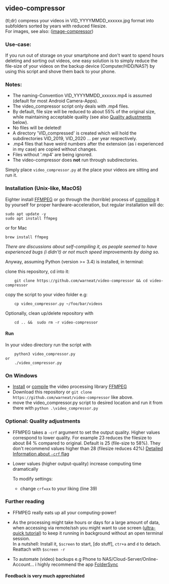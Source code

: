 ## video-compressor

(tl;dr) compress your videos in VID_YYYYMMDD_xxxxxx.jpg format into subfolders sorted by years with reduced filesize.<br />
For images, see also: ([image-compressor](https://github.com/warneat/image-compressor/))
<br />

### Use-case:
If you run out of storage on your smartphone and don't want to spend hours deleting and sorting out videos, one easy solution is to simply reduce the file-size of your videos on the backup device (Computer/HDD/NAS?) by using this script and shove them back to your phone.<br />

### Notes:
- The naming-Convention VID_YYYYMMDD_xxxxxx.mp4 is assumed (default for most Android Camera-Apps).
- The video_compressor script only deals with .mp4 files.
- By default, file size will be reduced to about 55% of the original size, while maintaining acceptable quality (see also [Quality adjustments](https://github.com/warneat/video-compressor#quality-adjustments) below).
- No files will be deleted!
- A directory 'VID_compressed' is created which will hold the subdirectories VID_2019, VID_2020 ... per year respectively.
- .mp4 files that have weird numbers after the extension (as i experienced in my case) are copied without changes.
- Files without '.mp4' are being ignored.
- The video-compressor does **not** run through subdirectories.

Simply place `video_compressor.py` at the place your videos are sitting and run it. <br />

### Installation (Unix-like, MacOS)

Eighter install [FFMPEG](https://ffmpeg.org/) or go through the (horrible) process of [compiling](https://trac.ffmpeg.org/wiki/CompilationGuide) it by yourself for proper hardware-acceleration, but regular installation will do:

    sudo apt update -y
    sudo apt install ffmpeg
or for Mac

    brew install ffmpeg

*There are discussions about self-compiling it, as people seemed to have experienced bugs (i didn't) or not much speed improvements by doing so.*

Anyway, assuming Python (version >= 3.4) is installed, in terminal:

clone this repository, cd into it:

        git clone https://github.com/warneat/video-compressor && cd video-compressor

copy the script to your video folder e.g: 
    
        cp video_compressor.py ~/foo/bar/videos

Optionally, clean up/delete repository with

        cd .. &&  sudo rm -r video-compressor

#### Run

In your video directory run the script with 
    
        python3 video_compressor.py
    or
        ./video_compressor.py


### On Windows 

- [Install](https://ffmpeg.org/download.html) or [compile](https://trac.ffmpeg.org/wiki/CompilationGuide) the video processing library [FFMPEG](https://ffmpeg.org/)
- Download this repository or `git clone https://github.com/warneat/video-compressor` like above.
- move the video_compressor.py script to desired location and run it from there with `python .\video_compressor.py`


### Optional: Quality adjustments
-  FFMPEG takes a `-crf` argument to set the output quality. Higher values correspond to lower quality. For example 23 reduces the filesize to about 84 % compared to original. Default is 25 (file-size to 58%). They don't recommend values higher than 28 (filesize reduces 42%) [Detailed Information about `-crf` flag](https://trac.ffmpeg.org/wiki/Encode/H.264#crf)
- Lower values (higher output-quality) increase computing time dramatically
  
  To modify settings:
  - change `crf=xx` to your liking (line 39)
  
### Further reading
- FFMPEG really eats up all your computing-power!

- As the processing might take hours or days for a large amount of data, when accessing via remote/ssh you might want to use screen ([ultra-quick tutorial](https://linuxize.com/post/how-to-use-linux-screen/)) to keep it running in background without an open terminal session.<br> 
In a nutshell: Install it, `$screen` to start, [do stuff], `ctr+a` and `d` to detach. Reattach with `$screen -r`

- To automate (video) backups e.g Phone to NAS/Cloud-Server/Online-Account... i highly recommend the app [FolderSync](https://play.google.com/store/apps/details?id=dk.tacit.android.foldersync.lite) 

#### Feedback is very much apprechiated
